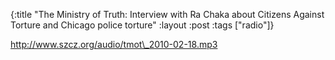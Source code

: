 {:title "The Ministry of Truth: Interview with Ra Chaka about Citizens Against Torture and Chicago police torture"
:layout :post
:tags  ["radio"]}

<http://www.szcz.org/audio/tmot\_2010-02-18.mp3>

